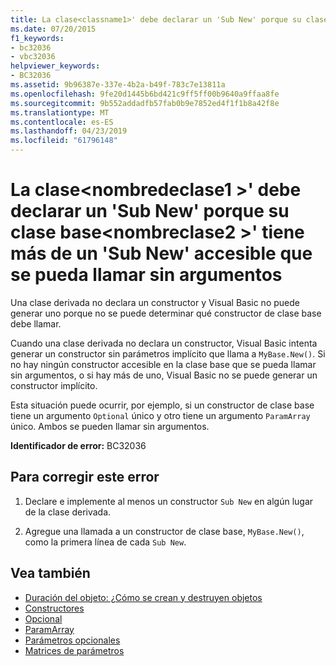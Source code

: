 ```yaml
---
title: La clase<classname1>' debe declarar un 'Sub New' porque su clase base<classname2>' tiene más de un 'Sub New' accesible que se pueda llamar sin argumentos
ms.date: 07/20/2015
f1_keywords:
- bc32036
- vbc32036
helpviewer_keywords:
- BC32036
ms.assetid: 9b96387e-337e-4b2a-b49f-783c7e13811a
ms.openlocfilehash: 9fe20d1445b6bd421c9ff5ff00b9640a9ffaa8fe
ms.sourcegitcommit: 9b552addadfb57fab0b9e7852ed4f1f1b8a42f8e
ms.translationtype: MT
ms.contentlocale: es-ES
ms.lasthandoff: 04/23/2019
ms.locfileid: "61796148"
---
```

# <a name="class-classname1-must-declare-a-sub-new-because-its-base-class-classname2-has-more-than-one-accessible-sub-new-that-can-be-called-with-no-arguments"></a>La clase\<nombredeclase1 >' debe declarar un 'Sub New' porque su clase base\<nombreclase2 >' tiene más de un 'Sub New' accesible que se pueda llamar sin argumentos
Una clase derivada no declara un constructor y Visual Basic no puede generar uno porque no se puede determinar qué constructor de clase base debe llamar.  
  
 Cuando una clase derivada no declara un constructor, Visual Basic intenta generar un constructor sin parámetros implícito que llama a `MyBase.New()`. Si no hay ningún constructor accesible en la clase base que se pueda llamar sin argumentos, o si hay más de uno, Visual Basic no se puede generar un constructor implícito.  
  
 Esta situación puede ocurrir, por ejemplo, si un constructor de clase base tiene un argumento `Optional` único y otro tiene un argumento `ParamArray` único. Ambos se pueden llamar sin argumentos.  
  
 **Identificador de error:** BC32036  
  
## <a name="to-correct-this-error"></a>Para corregir este error  
  
1. Declare e implemente al menos un constructor `Sub New` en algún lugar de la clase derivada.  
  
2. Agregue una llamada a un constructor de clase base, `MyBase.New()`, como la primera línea de cada `Sub New`.  
  
## <a name="see-also"></a>Vea también

- [Duración del objeto: ¿Cómo se crean y destruyen objetos](../../visual-basic/programming-guide/language-features/objects-and-classes/object-lifetime-how-objects-are-created-and-destroyed.md)
- [Constructores](~/docs/visual-basic/programming-guide/concepts/object-oriented-programming.md#constructors)
- [Opcional](../../visual-basic/language-reference/modifiers/optional.md)
- [ParamArray](../../visual-basic/language-reference/modifiers/paramarray.md)
- [Parámetros opcionales](../../visual-basic/programming-guide/language-features/procedures/optional-parameters.md)
- [Matrices de parámetros](../../visual-basic/programming-guide/language-features/procedures/parameter-arrays.md)
